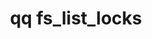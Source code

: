 ---
category: fs
command: fs_list_locks
keywords: qq, qq_cli, fs_list_locks
optional_options:
- alternate: []
  help: The protocol whose locks should be listed
  name: --protocol
  required: true
- alternate: []
  help: The type of lock to list.
  name: --lock-type
  required: true
- alternate: []
  help: File path
  name: --path
  required: false
- alternate: []
  help: File ID
  name: --id
  required: false
- alternate: []
  help: List all locks held by the client with this IP address.
  name: --ip
  required: false
- alternate: []
  help: List all locks held by the client with this hostname. Only available for NLM
    locks.
  name: --hostname
  required: false
- alternate: []
  help: When a file is specified, list locks held on a specific snapshot.
  name: --snapshot
  required: false
- alternate: []
  help: Don't execute additional API calls to obtain file paths and client hostnames
    for results.
  name: --no-resolve
  required: false
- alternate: []
  help: Print a raw JSON response.
  name: --json
  required: false
- alternate: []
  help: Sort results by this attribute.
  name: --sort
  required: false
permalink: /qq-cli-command-guide/fs/fs_list_locks.html
positional_options: []
sidebar: qq_cli_command_reference_sidebar
summary: This section explains how to use the <code>qq fs_list_locks</code> command.
synopsis: List file locks held by clients.
title: qq fs_list_locks
usage: "qq fs_list_locks [-h] --protocol {smb,nfs4,nlm} --lock-type {share-mode,byte-range}\n\
  \    [--path PATH | --id ID | --ip IP | --hostname HOSTNAME] [--snapshot SNAPSHOT]\n\
  \    [--no-resolve] [--json] [--sort {file,client}]"

---